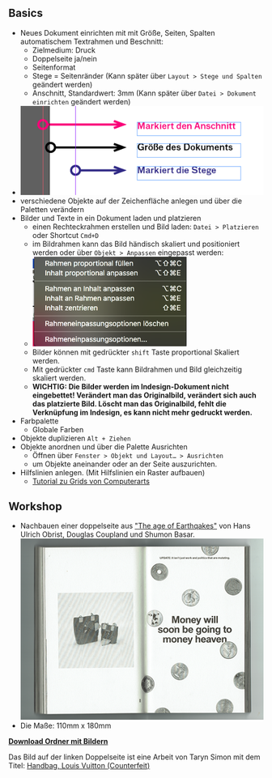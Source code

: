 ## Basics
- Neues Dokument einrichten mit mit Größe, Seiten, Spalten automatischem Textrahmen und Beschnitt:
  - Zielmedium: Druck
  - Doppelseite ja/nein
  - Seitenformat
  - Stege = Seitenränder (Kann später über `Layout > Stege und Spalten` geändert werden)
  - Anschnitt, Standardwert: 3mm (Kann später über `Datei > Dokument einrichten` geändert werden)
- ![](bilder/raender.png)
- verschiedene Objekte auf der Zeichenfläche anlegen und über die Paletten verändern
- Bilder und Texte in ein Dokument laden und platzieren
  - einen Rechteckrahmen erstellen und Bild laden:
`Datei > Platzieren` oder Shortcut `Cmd+D`
  - im Bildrahmen kann das Bild händisch
skaliert und positioniert werden oder über
`Objekt > Anpassen` eingepasst werden:
  - ![](bilder/objekt-anpassen.png)
  - Bilder können mit gedrückter `shift` Taste proportional Skaliert werden.
  - Mit gedrückter `cmd` Taste kann Bildrahmen und Bild gleichzeitig skaliert werden.
  - **WICHTIG:
Die Bilder werden im Indesign-Dokument nicht eingebettet! Verändert man das
Originalbild, verändert sich auch das platzierte Bild. Löscht man das Originalbild,
fehlt die Verknüpfung im Indesign, es kann nicht mehr gedruckt werden.**
- Farbpalette
  - Globale Farben
- Objekte duplizieren `Alt + Ziehen`
- Objekte anordnen und über die Palette Ausrichten
  - Öffnen über `Fenster > Objekt und Layout… > Ausrichten`
  - um Objekte aneinander oder an der Seite auszurichten.
- Hilfslinien anlegen. (Mit Hilfslinien ein Raster aufbauen)
  - [Tutorial zu Grids von Computerarts](http://mos.computerarts.co.uk/pdf/ART179_tut_indesign.pdf)

## Workshop

- Nachbauen einer doppelseite aus ["The age of Earthqakes"](http://www.dazeddigital.com/artsandculture/article/24283/1/inside-the-age-of-earthquakes) von Hans Ulrich Obrist, Douglas Coupland und Shumon Basar.
 ![](bilder/vorlage_moneywillsoon_klein.png)
- Die Maße: 110mm x 180mm

[**Download Ordner mit Bildern**](https://github.com/milangress/inDesign101/archive/v1.0.zip)

Das Bild auf der linken Doppelseite ist eine Arbeit von Taryn Simon mit dem Titel: [Handbag, Louis Vuitton (Counterfeit)](https://www.artsy.net/artwork/taryn-simon-handbag-louis-vuitton-counterfeit)
